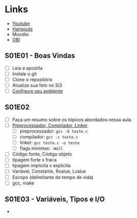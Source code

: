 # Links
- [Youtube](https://www.youtube.com/playlist?list=PLqwyjBSVOHRzgNEUNwc0hAHBOxy5M5JXW)
- [Hangouts](https://hangouts.google.com/group/wsUdaz37EtLqA5ni9)
- Moodle:  
- [OBI](https://olimpiada.ic.unicamp.br/pratique/pj/)

## S01E01 - Boas Vindas
- [ ] Leia a apostila
- [ ] Instale o git
- [ ] Clone o repositório
- [ ] Atualize sua foto no Si3
- [ ] [Configure seu ambiente](instalacao.md)

## S01E02
- [ ] Faça um resumo sobre os tópicos abordados nessa aula.
- [ ] [Preprocessador, Compilador, Linker](https://pt.wikibooks.org/wiki/Programar_em_C%2B%2B/Compila%C3%A7%C3%A3o)
  - [ ] preprocessador: `gcc -E teste.c`
  - [ ] compilador: `gcc -c teste.c`
  - [ ] linker: `gcc teste.c -o teste`
  - [ ] flags mínimas: `-Wall`
- [ ] Código fonte, Código objeto
- [ ] tipagem forte x fraca
- [ ] tipagem implicita x explicita
- [ ] Variável, Constante, Rvalue, Lvalue
- [ ] Escopo (delimitante do tempo de vida)
- [ ] gcc, make

## S01E03 - Variáveis, Tipos e I/O

- 
